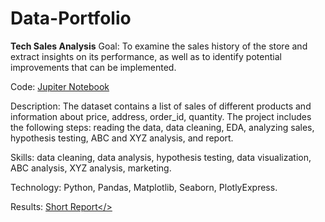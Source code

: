 # Data-Portfolio

<b>Tech Sales Analysis</b>
Goal: To examine the sales history of the store and extract insights on its performance, as well as to identify potential improvements that can be implemented.

Code: <a href='https://github.com/ElizavetK/Data-Portfolio/blob/main/Tech%20Sales%20Analysis/Sales_df.ipynb'>Jupiter Notebook</a>

Description: The dataset contains a list of sales of different products and information about price, address, order_id, quantity. The project includes the following steps: reading the data, data cleaning, EDA, analyzing sales, hypothesis testing, ABC and XYZ analysis, and report. 

Skills: data cleaning, data analysis, hypothesis testing, data visualization, ABC analysis, XYZ analysis, marketing.

Technology: Python, Pandas, Matplotlib, Seaborn, PlotlyExpress.

Results: <a href='https://github.com/ElizavetK/Data-Portfolio/blob/main/Tech%20Sales%20Analysis/insights.md'>Short Report</>
